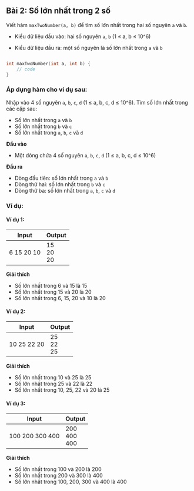 ## Bài 2: Số lớn nhất trong 2 số

Viết hàm `maxTwoNumber(a, b)` để tìm số lớn nhất trong hai số nguyên `a` và `b`.

- Kiểu dữ liệu đầu vào: hai số nguyên `a`, `b` (1 ≤ a, b ≤ 10^6)

- Kiểu dữ liệu đầu ra: một số nguyên là số lớn nhất trong `a` và `b`

```C++

int maxTwoNumber(int a, int b) {
    // code
}
```

### Áp dụng hàm cho ví dụ sau:

Nhập vào 4 số nguyên `a`, `b`, `c`, `d` (1 ≤ a, b, c, d ≤ 10^6). Tìm số lớn nhất trong các cặp sau:

- Số lớn nhất trong `a` và `b`
- Số lớn nhất trong `b` và `c`
- Số lớn nhất trong `a`, `b`, `c` và `d`

**Đầu vào**

- Một dòng chứa 4 số nguyên `a`, `b`, `c`, `d` (1 ≤ a, b, c, d ≤ 10^6)

**Đầu ra**

- Dòng đầu tiên: số lớn nhất trong `a` và `b`
- Dòng thứ hai: số lớn nhất trong `b` và `c`
- Dòng thứ ba: số lớn nhất trong `a`, `b`, `c` và `d`

### Ví dụ:

#### Ví dụ 1:

| Input | Output |
|-------|--------|
| 6 15 20 10 | 15 <br> 20 <br> 20 |

**Giải thích**

- Số lớn nhất trong 6 và 15 là 15
- Số lớn nhất trong 15 và 20 là 20
- Số lớn nhất trong 6, 15, 20 và 10 là 20

#### Ví dụ 2:

| Input | Output |
|-------|--------|
| 10 25 22 20 | 25 <br> 22 <br> 25 |

**Giải thích**

- Số lớn nhất trong 10 và 25 là 25
- Số lớn nhất trong 25 và 22 là 22
- Số lớn nhất trong 10, 25, 22 và 20 là 25

#### Ví dụ 3:

| Input | Output |
|-------|--------|
| 100 200 300 400 | 200 <br> 400 <br> 400 |

**Giải thích**

- Số lớn nhất trong 100 và 200 là 200
- Số lớn nhất trong 200 và 300 là 400
- Số lớn nhất trong 100, 200, 300 và 400 là 400


